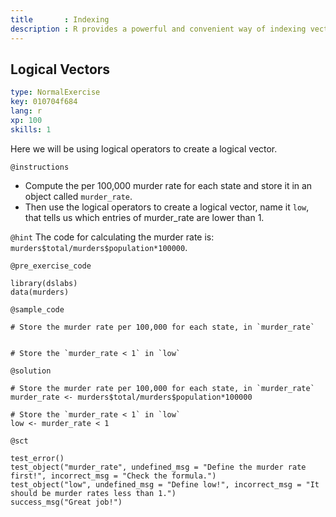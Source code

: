 ```yaml
---
title       : Indexing
description : R provides a powerful and convenient way of indexing vectors. We're going to learn some ways of doing that!
---
```

## Logical Vectors

```yaml
type: NormalExercise
key: 010704f684
lang: r
xp: 100
skills: 1
```
Here we will be using logical operators to create a logical vector.

`@instructions`
- Compute the per 100,000 murder rate for each state and store it in an object called `murder_rate`. 
- Then use the logical operators to create a logical vector, name it `low`, that tells us which entries of murder_rate are lower than 1.

`@hint`
The code for calculating the murder rate is: `murders$total/murders$population*100000`. 

`@pre_exercise_code`
```{r}
library(dslabs)
data(murders)
```

`@sample_code`
```{r}
# Store the murder rate per 100,000 for each state, in `murder_rate`


# Store the `murder_rate < 1` in `low` 
```

`@solution`
```{r}
# Store the murder rate per 100,000 for each state, in `murder_rate`
murder_rate <- murders$total/murders$population*100000

# Store the `murder_rate < 1` in `low` 
low <- murder_rate < 1
```

`@sct`
```{r}
test_error()
test_object("murder_rate", undefined_msg = "Define the murder rate first!", incorrect_msg = "Check the formula.")
test_object("low", undefined_msg = "Define low!", incorrect_msg = "It should be murder rates less than 1.")
success_msg("Great job!")
```
